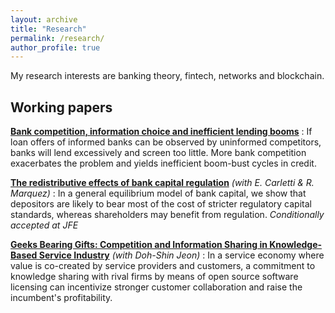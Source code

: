 ```yaml
---
layout: archive
title: "Research"
permalink: /research/
author_profile: true
---
```


My research interests are banking theory, fintech, networks and blockchain.

## Working papers

__[Bank competition, information choice and inefficient lending booms](https://silviopetriconi.github.io/files/petriconi_lending_boom.pdf)__ 
:  If loan offers of informed banks can be observed by uninformed competitors, 
   banks will lend excessively and screen too little. More bank competition exacerbates the problem and yields inefficient boom-bust cycles in credit.


__[The redistributive effects of bank capital regulation](https://silviopetriconi.github.io/files/CMP_redistributive_regulation.pdf)__ 
_(with E. Carletti & R. Marquez)_
:  In a general equilibrium model of bank capital, we show that
   depositors are likely to bear most of the cost of stricter regulatory
   capital standards, whereas shareholders may benefit from regulation.
_Conditionally accepted at JFE_

__[Geeks Bearing Gifts: Competition and Information Sharing in Knowledge-Based Service Industry](https://silviopetriconi.github.io/files/knowledgesharing.pdf)__ _(with Doh-Shin Jeon)_
:  In a service economy where value is co-created by service providers and customers, a commitment to knowledge sharing with rival firms by means of open source software licensing can incentivize stronger customer collaboration and raise the incumbent's profitability.
 




